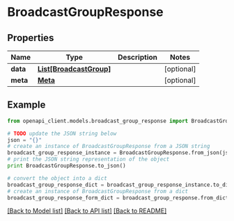 # BroadcastGroupResponse


## Properties

Name | Type | Description | Notes
------------ | ------------- | ------------- | -------------
**data** | [**List[BroadcastGroup]**](BroadcastGroup.md) |  | [optional] 
**meta** | [**Meta**](Meta.md) |  | [optional] 

## Example

```python
from openapi_client.models.broadcast_group_response import BroadcastGroupResponse

# TODO update the JSON string below
json = "{}"
# create an instance of BroadcastGroupResponse from a JSON string
broadcast_group_response_instance = BroadcastGroupResponse.from_json(json)
# print the JSON string representation of the object
print BroadcastGroupResponse.to_json()

# convert the object into a dict
broadcast_group_response_dict = broadcast_group_response_instance.to_dict()
# create an instance of BroadcastGroupResponse from a dict
broadcast_group_response_form_dict = broadcast_group_response.from_dict(broadcast_group_response_dict)
```
[[Back to Model list]](../README.md#documentation-for-models) [[Back to API list]](../README.md#documentation-for-api-endpoints) [[Back to README]](../README.md)


